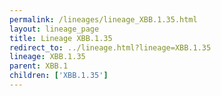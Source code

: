 ```yaml
---
permalink: /lineages/lineage_XBB.1.35.html
layout: lineage_page
title: Lineage XBB.1.35
redirect_to: ../lineage.html?lineage=XBB.1.35
lineage: XBB.1.35
parent: XBB.1
children: ['XBB.1.35']
---
```

